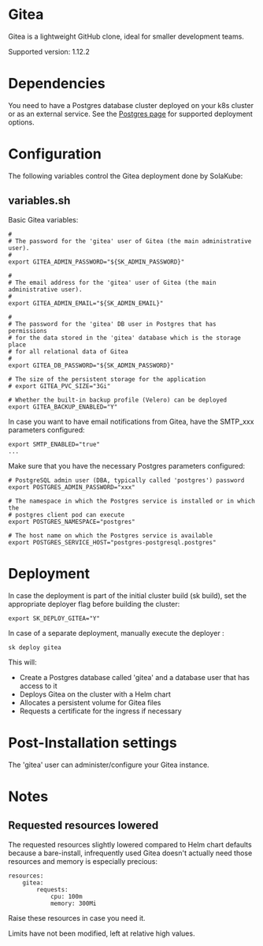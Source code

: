 # Gitea

Gitea is a lightweight GitHub clone, ideal for smaller development teams.

Supported version: 1.12.2

# Dependencies

You need to have a Postgres database cluster deployed on your k8s cluster or as an external service. See the [Postgres page](postgres.md) for supported deployment options.  

# Configuration

The following variables control the Gitea deployment done by SolaKube:

## variables.sh

Basic Gitea variables:

~~~
#
# The password for the 'gitea' user of Gitea (the main administrative user).
#
export GITEA_ADMIN_PASSWORD="${SK_ADMIN_PASSWORD}"

#
# The email address for the 'gitea' user of Gitea (the main administrative user).
#
export GITEA_ADMIN_EMAIL="${SK_ADMIN_EMAIL}"

#
# The password for the 'gitea' DB user in Postgres that has permissions
# for the data stored in the 'gitea' database which is the storage place
# for all relational data of Gitea
#
export GITEA_DB_PASSWORD="${SK_ADMIN_PASSWORD}"

# The size of the persistent storage for the application
# export GITEA_PVC_SIZE="3Gi"

# Whether the built-in backup profile (Velero) can be deployed
export GITEA_BACKUP_ENABLED="Y"
~~~

In case you want to have email notifications from Gitea, have the SMTP_xxx parameters configured:

~~~
export SMTP_ENABLED="true"
...
~~~

Make sure that you have the necessary Postgres parameters configured:

~~~
# PostgreSQL admin user (DBA, typically called 'postgres') password
export POSTGRES_ADMIN_PASSWORD="xxx"

# The namespace in which the Postgres service is installed or in which the
# postgres client pod can execute
export POSTGRES_NAMESPACE="postgres"

# The host name on which the Postgres service is available
export POSTGRES_SERVICE_HOST="postgres-postgresql.postgres"

~~~

# Deployment

In case the deployment is part of the initial cluster build (sk build), set the appropriate deployer flag before building the cluster:

~~~
export SK_DEPLOY_GITEA="Y"
~~~

In case of a separate deployment, manually execute the deployer :

~~~
sk deploy gitea
~~~ 

This will:
- Create a Postgres database called 'gitea' and a database user that has
  access to it
- Deploys Gitea on the cluster with a Helm chart
- Allocates a persistent volume for Gitea files
- Requests a certificate for the ingress if necessary

# Post-Installation settings

The 'gitea' user can administer/configure your Gitea instance.

# Notes

## Requested resources lowered

The requested resources slightly lowered compared to Helm chart defaults because a
bare-install, infrequently used Gitea doesn't actually need those resources and memory is 
especially precious:

~~~
resources:
    gitea:
        requests:
            cpu: 100m
            memory: 300Mi
~~~
Raise these resources in case you need it.

Limits have not been modified, left at relative high values.


